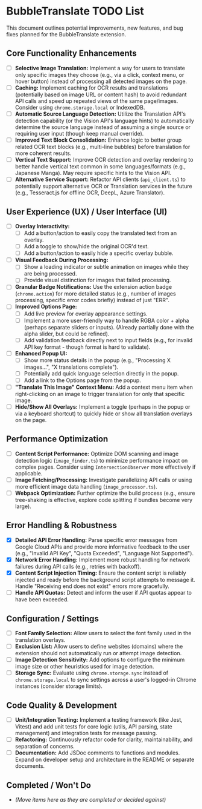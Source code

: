 # BubbleTranslate TODO List

This document outlines potential improvements, new features, and bug fixes planned for the BubbleTranslate extension.

## Core Functionality Enhancements

- [ ] **Selective Image Translation:** Implement a way for users to translate only specific images they choose (e.g., via a click, context menu, or hover button) instead of processing all detected images on the page.
- [ ] **Caching:** Implement caching for OCR results and translations (potentially based on image URL or content hash) to avoid redundant API calls and speed up repeated views of the same page/images. Consider using `chrome.storage.local` or IndexedDB.
- [ ] **Automatic Source Language Detection:** Utilize the Translation API's detection capability (or the Vision API's language hints) to automatically determine the source language instead of assuming a single source or requiring user input (though keep manual override).
- [ ] **Improved Text Block Consolidation:** Enhance logic to better group related OCR text blocks (e.g., multi-line bubbles) before translation for more coherent results.
- [ ] **Vertical Text Support:** Improve OCR detection and overlay rendering to better handle vertical text common in some languages/formats (e.g., Japanese Manga). May require specific hints to the Vision API.
- [ ] **Alternative Service Support:** Refactor API clients (`api_client.ts`) to potentially support alternative OCR or Translation services in the future (e.g., Tesseract.js for offline OCR, DeepL, Azure Translator).

## User Experience (UX) / User Interface (UI)

- [ ] **Overlay Interactivity:**
  - [ ] Add a button/action to easily copy the translated text from an overlay.
  - [ ] Add a toggle to show/hide the original OCR'd text.
  - [ ] Add a button/action to easily hide a specific overlay bubble.
- [ ] **Visual Feedback During Processing:**
  - [ ] Show a loading indicator or subtle animation on images while they are being processed.
  - [ ] Provide visual distinction for images that failed processing.
- [ ] **Granular Badge Notifications:** Use the extension action badge (`chrome.action`) for more detailed status (e.g., number of images processing, specific error codes briefly) instead of just "ERR".
- [ ] **Improved Options Page:**
  - [ ] Add live preview for overlay appearance settings.
  - [ ] Implement a more user-friendly way to handle RGBA color + alpha (perhaps separate sliders or inputs). (Already partially done with the alpha slider, but could be refined).
  - [ ] Add validation feedback directly next to input fields (e.g., for invalid API key format - though format is hard to validate).
- [ ] **Enhanced Popup UI:**
  - [ ] Show more status details in the popup (e.g., "Processing X images...", "X translations complete").
  - [ ] Potentially add quick language selection directly in the popup.
  - [ ] Add a link to the Options page from the popup.
- [ ] **"Translate This Image" Context Menu:** Add a context menu item when right-clicking on an image to trigger translation for only that specific image.
- [ ] **Hide/Show All Overlays:** Implement a toggle (perhaps in the popup or via a keyboard shortcut) to quickly hide or show all translation overlays on the page.

## Performance Optimization

- [ ] **Content Script Performance:** Optimize DOM scanning and image detection logic (`image_finder.ts`) to minimize performance impact on complex pages. Consider using `IntersectionObserver` more effectively if applicable.
- [ ] **Image Fetching/Processing:** Investigate parallelizing API calls or using more efficient image data handling (`image_processor.ts`).
- [ ] **Webpack Optimization:** Further optimize the build process (e.g., ensure tree-shaking is effective, explore code splitting if bundles become very large).

## Error Handling & Robustness

- [x] **Detailed API Error Handling:** Parse specific error messages from Google Cloud APIs and provide more informative feedback to the user (e.g., "Invalid API Key", "Quota Exceeded", "Language Not Supported").
- [x] **Network Error Handling:** Implement more robust handling for network failures during API calls (e.g., retries with backoff).
- [x] **Content Script Injection Timing:** Ensure the content script is reliably injected and ready before the background script attempts to message it. Handle "Receiving end does not exist" errors more gracefully.
- [ ] **Handle API Quotas:** Detect and inform the user if API quotas appear to have been exceeded.

## Configuration / Settings

- [ ] **Font Family Selection:** Allow users to select the font family used in the translation overlays.
- [ ] **Exclusion List:** Allow users to define websites (domains) where the extension should not automatically run or attempt image detection.
- [ ] **Image Detection Sensitivity:** Add options to configure the minimum image size or other heuristics used for image detection.
- [ ] **Storage Sync:** Evaluate using `chrome.storage.sync` instead of `chrome.storage.local` to sync settings across a user's logged-in Chrome instances (consider storage limits).

## Code Quality & Development

- [ ] **Unit/Integration Testing:** Implement a testing framework (like Jest, Vitest) and add unit tests for core logic (utils, API parsing, state management) and integration tests for message passing.
- [ ] **Refactoring:** Continuously refactor code for clarity, maintainability, and separation of concerns.
- [ ] **Documentation:** Add JSDoc comments to functions and modules. Expand on developer setup and architecture in the README or separate documents.

## Completed / Won't Do

- _(Move items here as they are completed or decided against)_
